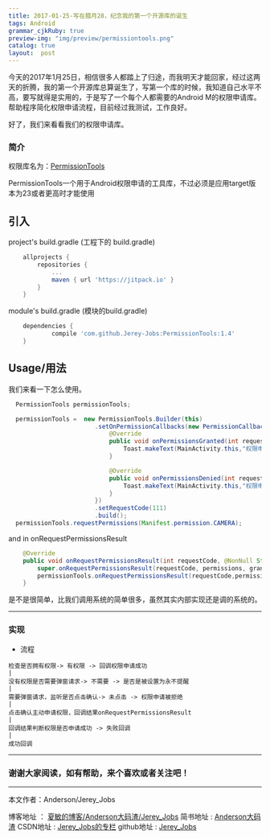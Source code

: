 ```yaml
---
title: 2017-01-25-写在腊月28，纪念我的第一个开源库的诞生
tags: Android
grammar_cjkRuby: true
preview-img: "img/preview/permissiontools.png"
catalog: true
layout:  post
---
```



今天的2017年1月25日，相信很多人都踏上了归途，而我明天才能回家，经过这两天的折腾，我的第一个开源库总算诞生了，写第一个库的时候，我知道自己水平不高，要写就得是实用的，于是写了一个每个人都需要的Android M的权限申请库。帮助程序简化权限申请流程，目前经过我测试，工作良好。

好了，我们来看看我们的权限申请库。

### 简介

权限库名为：[PermissionTools](https://github.com/Jerey-Jobs/PermissionTools)

PermissionTools一个用于Android权限申请的工具库，不过必须是应用target版本为23或者更高时才能使用

## 引入

project's build.gradle (工程下的 build.gradle)

``` gradle
    allprojects {
        repositories {
            ...
            maven { url 'https://jitpack.io' }
        }
    }
```

module's build.gradle (模块的build.gradle)

``` gradle
    dependencies {
            compile 'com.github.Jerey-Jobs:PermissionTools:1.4'
    }
```

## Usage/用法

我们来看一下怎么使用。

``` java
  PermissionTools permissionTools;

  permissionTools =  new PermissionTools.Builder(this)
                        .setOnPermissionCallbacks(new PermissionCallbacks() {
                            @Override
                            public void onPermissionsGranted(int requestCode, List<String> perms) {
                                Toast.makeText(MainActivity.this,"权限申请通过",Toast.LENGTH_SHORT).show();
                            }

                            @Override
                            public void onPermissionsDenied(int requestCode, List<String> perms) {
                                Toast.makeText(MainActivity.this,"权限申请被拒绝",Toast.LENGTH_SHORT).show();
                            }
                        })
                        .setRequestCode(111)
                        .build();
  permissionTools.requestPermissions(Manifest.permission.CAMERA);
```

and in onRequestPermissionsResult

``` java
    @Override
    public void onRequestPermissionsResult(int requestCode, @NonNull String[] permissions, @NonNull int[] grantResults) {
        super.onRequestPermissionsResult(requestCode, permissions, grantResults);
        permissionTools.onRequestPermissionsResult(requestCode,permissions,grantResults);
    }
```

是不是很简单，比我们调用系统的简单很多，虽然其实内部实现还是调的系统的。


-----------------------

### 实现

- 流程

```
检查是否拥有权限-> 有权限 -> 回调权限申请成功
|
没有权限是否需要弹窗请求-> 不需要 -> 是否是被设置为永不提醒  
|
需要弹窗请求，监听是否点击确认-> 未点击 -> 权限申请被拒绝
|
点击确认主动申请权限，回调结果onRequestPermissionsResult
|
回调结果判断权限是否申请成功 -> 失败回调
|
成功回调
```



 ----------

 ### 谢谢大家阅读，如有帮助，来个喜欢或者关注吧！

 ----------
 本文作者：Anderson/Jerey_Jobs

 博客地址   ： [夏敏的博客/Anderson大码渣/Jerey_Jobs][1]
 简书地址   :  [Anderson大码渣][2]
 CSDN地址   :  [Jerey_Jobs的专栏][3]
 github地址 :  [Jerey_Jobs][4]



  [1]: http://jerey.cn/
  [2]: http://www.jianshu.com/users/016a5ba708a0/latest_articles
  [3]: http://blog.csdn.net/jerey_jobs
  [4]: https://github.com/Jerey-Jobs
